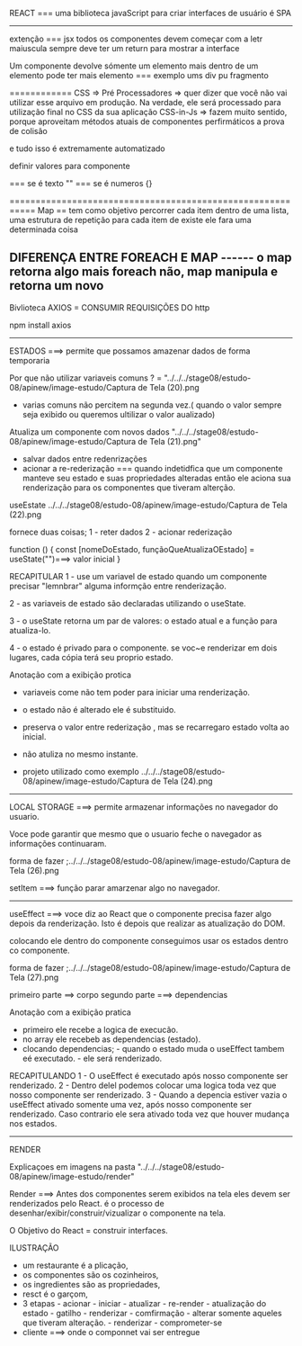 REACT === uma biblioteca javaScript para criar interfaces de usuário
é SPA 

---------------------------
extenção === jsx
todos os componentes devem começar com a letr maiuscula
sempre deve ter um return para mostrar a interface 

Um componente devolve sómente um elemento
mais dentro de um elemento pode ter mais elemento === exemplo ums div pu fragmento

============
CSS =>
Pré Processadores => quer dizer que você não vai utilizar esse arquivo em produção. Na verdade, ele será processado para utilização final no CSS da sua aplicação
CSS-in-Js => fazem  muito sentido, porque aproveitam métodos atuais de componentes perfirmáticos a prova de colisão 

 e tudo isso é extremamente automatizado

definir valores para componente 

=== se é texto ""
=== se é numeros {}

===========================================================
Map == tem como objetivo percorrer cada item dentro de uma lista, uma estrutura de repetição para cada item de existe ele fara uma determinada coisa


DIFERENÇA ENTRE FOREACH E MAP ------ o map retorna algo mais foreach não, map manipula e retorna um novo
-------------------------------------------

Bivlioteca AXIOS = CONSUMIR REQUISIÇÕES DO http

npm install axios

--------------------------------------------------

ESTADOS ===> permite que possamos amazenar dados de forma temporaria

Por que não utilizar variaveis comuns ?
= "../../../stage08/estudo-08/apinew/image-estudo/Captura de Tela (20).png
- varias comuns não percitem na segunda vez.( quando o valor sempre seja exibido ou queremos ultilizar o valor aualizado)

Atualiza um componente com novos dados "../../../stage08/estudo-08/apinew/image-estudo/Captura de Tela (21).png"
- salvar dados entre redenrizações
- acionar a re-rederização
=== quando indetidfica que um componente manteve seu estado e suas propriedades alteradas então ele aciona sua renderização para os componentes que tiveram alterção.

useEstate ../../../stage08/estudo-08/apinew/image-estudo/Captura de Tela (22).png

fornece duas coisas;
1 - reter dados 
2 - acionar rederização

function () {
    const [nomeDoEstado, funçãoQueAtualizaOEstado] = useState("")===> valor inicial
}

RECAPITULAR
1 - use um variavel de estado quando um componente precisar "lemnbrar" alguma informção entre renderização.

2 - as variaveis de estado são declaradas utilizando o useState.

3 - o useState retorna um par de valores: o estado atual e a função para atualiza-lo.

4 - o estado é privado para o componente. se voc~e renderizar em dois lugares, cada cópia terá seu proprio estado.

Anotação com a exibição protica 
 -  variaveis come não tem poder para iniciar uma renderização.

 - o estado não é alterado ele é substituido.

 - preserva o valor entre rederização , mas se recarregaro estado volta ao inicial.

 - não atuliza no mesmo instante.

 - projeto utilizado como exemplo ../../../stage08/estudo-08/apinew/image-estudo/Captura de Tela (24).png

-----------------------------------------------------------------------------------

LOCAL STORAGE ===> permite armazenar informações no navegador do usuario.

Voce pode garantir que mesmo que o usuario feche o navegador as informações continuaram.

forma de fazer ;../../../stage08/estudo-08/apinew/image-estudo/Captura de Tela (26).png

setItem ===> função parar amarzenar algo no navegador.

---------------------------------------------------------------------------------------------------

useEffect ===> voce diz ao React que o componente precisa fazer algo depois da renderização. Isto é depois que realizar as atualização do DOM.

colocando ele dentro do componente conseguimos usar os estados dentro co componente.

forma de fazer ;../../../stage08/estudo-08/apinew/image-estudo/Captura de Tela (27).png

primeiro parte ==> corpo
segundo parte ===> dependencias

Anotação com a exibição pratica 
 - primeiro ele recebe a logica de execucão.
 - no array ele recebeb as dependencias (estado).
 - clocando dependencias;
                        -  quando o estado muda o useEffect tambem eé executado.
                        - ele será renderizado.

RECAPITULANDO 
1 - O useEffect é executado após nosso componente ser renderizado.
2 - Dentro delel podemos colocar uma logica toda vez que nosso componente ser renderizado.
3 - Quando a depencia estiver vazia o useEffect ativado somente uma vez, após nosso componente ser renderizado. Caso contrario ele sera ativado toda vez que houver mudança nos estados.

---------------------------------------------------------------------------------------------------------------------------------------

RENDER

Explicaçoes em imagens na pasta "../../../stage08/estudo-08/apinew/image-estudo/render"

Render ===> 
Antes dos componentes serem exibidos na tela eles devem ser renderizados pelo React.
é o processo de desenhar/exibir/construir/vizualizar o componente na tela.

O Objetivo do React = construir interfaces.

ILUSTRAÇÃO
 - um restaurante é a plicação,
 - os componentes são os cozinheiros,
 - os ingredientes são as propriedades,
 - resct é o garçom,
 - 3 etapas
            - acionar
                    - iniciar
                    - atualizar
                                - re-render 
                                            - atualização do estado
                                            - gatilho
                                            - renderizar
                                                        - comfirmação
                                                        - alterar somente aqueles que tiveram alteração.
            - renderizar
            - comprometer-se
 - cliente ===> onde o componnet vai ser entregue




